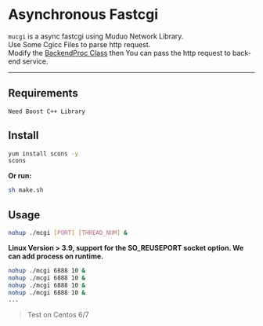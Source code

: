 # Asynchronous Fastcgi

`mucgi` is a async fastcgi using Muduo Network Library.  
Use Some Cgicc Files to parse http request.  
Modify the [BackendProc Class](backend.cpp) then You can pass the http request to  back-end service.

---

## Requirements
    Need Boost C++ Library  

## Install
```sh
yum install scons -y
scons
```

__Or run:__ 
```sh
sh make.sh
```

## Usage
```sh
nohup ./mcgi [PORT] [THREAD_NUM] &
```

__Linux Version > 3.9, support for the SO_REUSEPORT socket option. We can add process on runtime.__

```sh
nohup ./mcgi 6888 10 &
nohup ./mcgi 6888 10 & 
nohup ./mcgi 6888 10 &
nohup ./mcgi 6888 10 &
...
```
> Test on Centos 6/7

